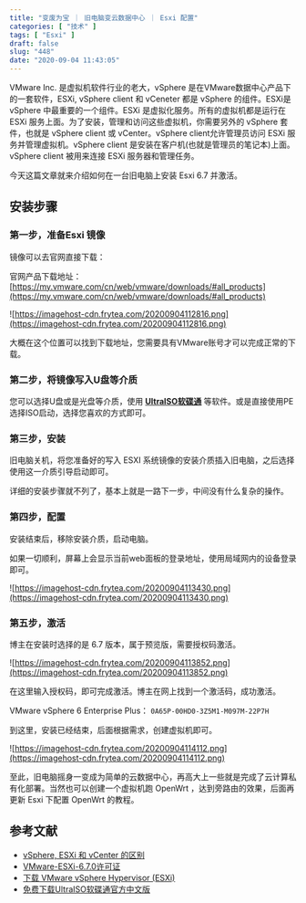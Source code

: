 ```yaml
---
title: "变废为宝 ｜ 旧电脑变云数据中心 ｜ Esxi 配置"
categories: [ "技术" ]
tags: [ "Esxi" ]
draft: false
slug: "448"
date: "2020-09-04 11:43:05"
---
```


VMware Inc. 是虚拟机软件行业的老大，vSphere 是在VMware数据中心产品下的一套软件，ESXi, vSphere client 和 vCeneter 都是 vSphere 的组件。ESXi是 vSphere 中最重要的一个组件。ESXi 是虚拟化服务。所有的虚拟机都是运行在 ESXi 服务上面。为了安装，管理和访问这些虚拟机，你需要另外的 vSphere 套件，也就是 vSphere client 或 vCenter。vSphere client允许管理员访问 ESXi 服务并管理虚拟机。vSphere client 是安装在客户机(也就是管理员的笔记本)上面。vSphere client 被用来连接 ESXi 服务器和管理任务。

今天这篇文章就来介绍如何在一台旧电脑上安装 Esxi 6.7 并激活。

## 安装步骤

### 第一步，准备Esxi 镜像

镜像可以去官网直接下载：

官网产品下载地址：[https://my.vmware.com/cn/web/vmware/downloads/#all_products](https://my.vmware.com/cn/web/vmware/downloads/#all_products)

![https://imagehost-cdn.frytea.com/20200904112816.png](https://imagehost-cdn.frytea.com/20200904112816.png)

大概在这个位置可以找到下载地址，您需要具有VMware账号才可以完成正常的下载。

### 第二步，将镜像写入U盘等介质

您可以选择U盘或是光盘等介质，使用 **[UltraISO软碟通](https://cn.ultraiso.net/xiazai.html)** 等软件。或是直接使用PE选择ISO启动，选择您喜欢的方式即可。

### 第三步，安装

旧电脑关机，将您准备好的写入 ESXI 系统镜像的安装介质插入旧电脑，之后选择使用这一介质引导启动即可。

详细的安装步骤就不列了，基本上就是一路下一步，中间没有什么复杂的操作。

### 第四步，配置

安装结束后，移除安装介质，启动电脑。

如果一切顺利，屏幕上会显示当前web面板的登录地址，使用局域网内的设备登录即可。

![https://imagehost-cdn.frytea.com/20200904113430.png](https://imagehost-cdn.frytea.com/20200904113430.png)

### 第五步，激活

博主在安装时选择的是 6.7 版本，属于预览版，需要授权码激活。

![https://imagehost-cdn.frytea.com/20200904113852.png](https://imagehost-cdn.frytea.com/20200904113852.png)

在这里输入授权码，即可完成激活。博主在网上找到一个激活码，成功激活。

VMware vSphere 6 Enterprise Plus：  `0A65P-00HD0-3Z5M1-M097M-22P7H` 

到这里，安装已经结束，后面根据需求，创建虚拟机即可。

![https://imagehost-cdn.frytea.com/20200904114112.png](https://imagehost-cdn.frytea.com/20200904114112.png)

至此，旧电脑摇身一变成为简单的云数据中心，再高大上一些就是完成了云计算私有化部署。当然也可以创建一个虚拟机跑 OpenWrt ，达到旁路由的效果，后面再更新 Esxi 下配置 OpenWrt 的教程。

## 参考文献

- [vSphere, ESXi 和 vCenter 的区别](https://zhuanlan.zhihu.com/p/32873934)
- [VMware-ESXi-6.7.0许可证](https://blog.51cto.com/jameszhan/2314626)
- [下载 VMware vSphere Hypervisor (ESXi)](https://my.vmware.com/cn/web/vmware/downloads/info/slug/datacenter_cloud_infrastructure/vmware_vsphere_hypervisor_esxi/6_5)
- [免费下载UltraISO软碟通官方中文版](https://cn.ultraiso.net/xiazai.html)